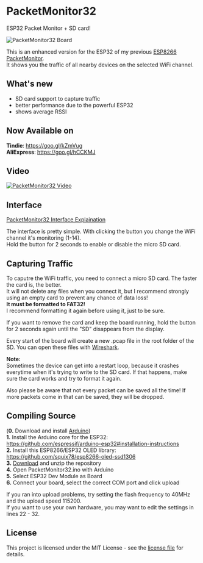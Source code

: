 # PacketMonitor32
ESP32 Packet Monitor + SD card!

![PacketMonitor32 Board](https://raw.githubusercontent.com/spacehuhn/PacketMonitor32/master/images/1.jpg)

This is an enhanced version for the ESP32 of my previous [ESP8266 PacketMonitor](https://github.com/spacehuhn/PacketMonitor).  
It shows you the traffic of all nearby devices on the selected WiFi channel.  

## What's new
- SD card support to capture traffic
- better performance due to the powerful ESP32
- shows average RSSI

## Now Available on
**Tindie**: https://goo.gl/kZmVug  
**AliExpress**: https://goo.gl/hCCKMJ  

## Video
[![PacketMonitor32 Video](https://img.youtube.com/vi/7WYakpagPXk/0.jpg)](https://www.youtube.com/watch?v=7WYakpagPXk)

## Interface
[PacketMonitor32 Interface Explaination](https://raw.githubusercontent.com/spacehuhn/PacketMonitor32/master/images/2.jpg)

The interface is pretty simple. With clicking the button you change the WiFi channel it's monitoring (1-14).  
Hold the button for 2 seconds to enable or disable the micro SD card.  

## Capturing Traffic
To caputre the WiFi traffic, you need to connect a micro SD card. The faster the card is, the better.  
It will not delete any files when you connect it, but I recommend strongly using an empty card to prevent any chance of data loss!  
**It must be formatted to FAT32!**  
I recommend formatting it again before using it, just to be sure.  

If you want to remove the card and keep the board running, hold the button for 2 seconds again until the "SD" disappears from the display.
  
Every start of the board will create a new .pcap file in the root folder of the SD. You can open these files with [Wireshark](https://www.wireshark.org/).

**Note:**  
Sometimes the device can get into a restart loop, because it crashes everytime when it's trying to write to the SD card. If that happens, make sure the card works and try to format it again.  

Also please be aware that not every packet can be saved all the time! If more packets come in that can be saved, they will be dropped.  

## Compiling Source
(**0.** Download and install [Arduino](https://www.arduino.cc/en/Main/Software))  
**1.** Install the Arduino core for the ESP32: https://github.com/espressif/arduino-esp32#installation-instructions  
**2.** Install this ESP8266/ESP32 OLED library: https://github.com/squix78/esp8266-oled-ssd1306  
**3.** [Download](https://github.com/spacehuhn/PacketMonitor32/archive/master.zip) and unzip the repository  
**4.** Open PacketMonitor32.ino with Arduino  
**5.** Select ESP32 Dev Module as Board  
**6.** Connect your board, select the correct COM port and click upload  

If you ran into upload problems, try setting the flash frequency to 40MHz and the upload speed 115200.  
If you want to use your own hardware, you may want to edit the settings in lines 22 - 32.  

## License

This project is licensed under the MIT License - see the [license file](LICENSE) for details.
